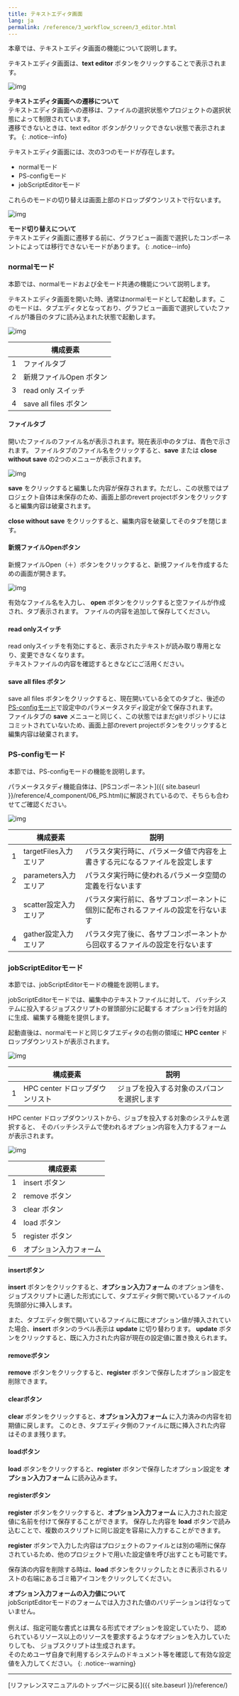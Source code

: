 ```yaml
---
title: テキストエディタ画面
lang: ja
permalink: /reference/3_workflow_screen/3_editor.html
---
```

本章では、テキストエディタ画面の機能について説明します。
<!-- start -->
テキストエディタ画面は、__text editor__ ボタンをクリックすることで表示されます。

![img](./img/open_text_editor.png "open text editor")

__テキストエディタ画面への遷移について__  
テキストエディタ画面への遷移は、ファイルの選択状態やプロジェクトの選択状態によって制限されています。  
遷移できないときは、text editor ボタンがクリックできない状態で表示されます。
{: .notice--info}
<!-- end -->

テキストエディタ画面には、次の3つのモードが存在します。
- normalモード
- PS-configモード
- jobScriptEditorモード

これらのモードの切り替えは画面上部のドロップダウンリストで行ないます。

![img](./img/editor_mode.png "editor_mode")

__モード切り替えについて__  
テキストエディタ画面に遷移する前に、グラフビュー画面で選択したコンポーネントによっては移行できないモードがあります。
{: .notice--info}

### normalモード
本節では、normalモードおよび全モード共通の機能について説明します。

テキストエディタ画面を開いた時、通常はnormalモードとして起動します。このモードは、タブエディタとなっており、グラフビュー画面で選択していたファイルが1番目のタブに読み込まれた状態で起動します。

![img](./img/editor_normal.png "editor_normal")

||構成要素|
|----------|----------|
|1|ファイルタブ|
|2|新規ファイルOpen ボタン|
|3|read only スイッチ|
|4|save all files ボタン|

#### ファイルタブ
開いたファイルのファイル名が表示されます。現在表示中のタブは、青色で示されます。
ファイルタブのファイル名をクリックすると、__save__ または __close without save__ の2つのメニューが表示されます。

![img](./img/editor_tab_menu.png "editor_tab_menu")

__save__ をクリックすると編集した内容が保存されます。ただし、この状態ではプロジェクト自体は未保存のため、画面上部のrevert projectボタンをクリックすると編集内容は破棄されます。

__close without save__ をクリックすると、編集内容を破棄してそのタブを閉じます。

#### 新規ファイルOpenボタン
新規ファイルOpen（＋）ボタンをクリックすると、新規ファイルを作成するための画面が開きます。

![img](./img/new_file_name_dialog.png "new_file_name_dialog")

有効なファイル名を入力し、 __open__ ボタンをクリックすると空ファイルが作成され、タブ表示されます。
ファイルの内容を追加して保存してください。

#### read onlyスイッチ
read onlyスイッチを有効にすると、表示されたテキストが読み取り専用となり、変更できなくなります。  
テキストファイルの内容を確認するときなどにご活用ください。

#### save all files ボタン
save all files ボタンをクリックすると、現在開いている全てのタブと、後述の[PS-configモード](#ps-configモード)で設定中のパラメータスタディ設定が全て保存されます。  
ファイルタブの __save__ メニューと同じく、この状態ではまだgitリポジトリにはコミットされていないため、画面上部のrevert projectボタンをクリックすると編集内容は破棄されます。

### PS-configモード
本節では、PS-configモードの機能を説明します。

パラメータスタディ機能自体は、[PSコンポーネント]({{ site.baseurl }}/reference/4_component/06_PS.html)に解説されているので、そちらも合わせてご確認ください。

![img](./img/editor_ps_config.png "editor_ps_config")

||構成要素|説明|
|----------|----------|---------------------------------|
|1|targetFiles入力エリア|パラスタ実行時に、パラメータ値で内容を上書きする元になるファイルを設定します|
|2|parameters入力エリア|パラスタ実行時に使われるパラメータ空間の定義を行ないます|
|3|scatter設定入力エリア|パラスタ実行前に、各サブコンポーネントに個別に配布されるファイルの設定を行ないます|
|4|gather設定入力エリア|パラスタ完了後に、各サブコンポーネントから回収するファイルの設定を行ないます|

### jobScriptEditorモード
本節では、jobScriptEditorモードの機能を説明します。

jobScriptEditorモードでは、編集中のテキストファイルに対して、
バッチシステムに投入するジョブスクリプトの冒頭部分に記載する
オプション行を対話的に生成、編集する機能を提供します。

起動直後は、normalモードと同じタブエディタの右側の領域に
__HPC center__ ドロップダウンリストが表示されます。

![img](./img/editor_jobscript_editor.png "editor_jobscript_editor")

||構成要素|説明|
|----------|----------|---------------------------------|
|1|HPC center ドロップダウンリスト|ジョブを投入する対象のスパコンを選択します|

HPC center ドロップダウンリストから、ジョブを投入する対象のシステムを選択すると、
そのバッチシステムで使われるオプション内容を入力するフォームが表示されます。

![img](./img/editor_jobscript_editor_fugaku.png "editor_jobscript_editor_fugaku")

||構成要素|
|----------|----------|
|1|insert ボタン|
|2|remove ボタン|
|3|clear ボタン|
|4|load ボタン|
|5|register ボタン|
|6|オプション入力フォーム|

#### insertボタン
__insert__ ボタンをクリックすると、__オプション入力フォーム__ のオプション値を、
ジョブスクリプトに適した形式にして、タブエディタ側で開いているファイルの先頭部分に挿入します。

また、タブエディタ側で開いているファイルに既にオプション値が挿入されていた場合、__insert__ ボタンのラベル表示は __update__ に切り替わります。
__update__ ボタンをクリックすると、既に入力された内容が現在の設定値に置き換えられます。

#### removeボタン
__remove__ ボタンをクリックすると、__register__ ボタンで保存したオプション設定を削除できます。

#### clearボタン
__clear__ ボタンをクリックすると、__オプション入力フォーム__ に入力済みの内容を初期値に戻します。
このとき、タブエディタ側のファイルに既に挿入された内容はそのまま残ります。

#### loadボタン
__load__ ボタンをクリックすると、__register__ ボタンで保存したオプション設定を __オプション入力フォーム__ に読み込みます。

#### registerボタン
__register__ ボタンをクリックすると、__オプション入力フォーム__ に入力された設定値に名前を付けて保存することができます。
保存した内容を __load__ ボタンで読み込むことで、複数のスクリプトに同じ設定を容易に入力することができます。

__register__ ボタンで入力した内容はプロジェクトのファイルとは別の場所に保存されているため、他のプロジェクトで用いた設定値を呼び出すことも可能です。

保存済の内容を削除する時は、__load__ ボタンをクリックしたときに表示されるリストの右端にあるゴミ箱アイコンをクリックしてください。

__オプション入力フォームの入力値について__  
jobScriptEditorモードのフォームでは入力された値のバリデーションは行なっていません。<br/><br/>
例えば、指定可能な書式とは異なる形式でオプションを設定していたり、
認められているリソース以上のリソースを要求するようなオプションを入力していたりしても、
ジョブスクリプトは生成されます。  
そのためユーザ自身で利用するシステムのドキュメント等を確認して有効な設定値を入力してください。
{: .notice--warning}


--------
[リファレンスマニュアルのトップページに戻る]({{ site.baseurl }}/reference/)
